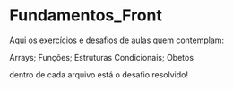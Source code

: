 # Fundamentos_Front

Aqui os exercícios e desafios de aulas quem contemplam:

Arrays;
Funções;
Estruturas Condicionais;
Obetos

dentro de cada arquivo está o desafio resolvido!
